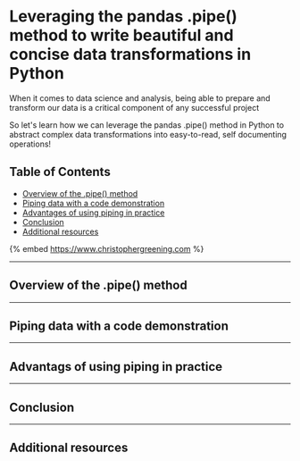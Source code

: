 # Leveraging the pandas .pipe() method to write beautiful and concise data transformations in Python

When it comes to data science and analysis, being able to prepare and transform our data is a critical component of any successful project

So let's learn how we can leverage the pandas .pipe() method in Python to abstract complex data transformations into easy-to-read, self documenting operations!

## Table of Contents 
- [Overview of the .pipe() method](#overview-of-the-pipe-method)
- [Piping data with a code demonstration](#piping-data-with-a-code-demonstration)
- [Advantages of using piping in practice](#advantags-of-using-piping-in-practice)
- [Conclusion](#conclusion)
- [Additional resources](#additional-resources)

{% embed https://www.christophergreening.com %}

---

## Overview of the .pipe() method <a src="#overview-of-the-pipe-method"></a>




---

## Piping data with a code demonstration <a src="#piping-data-with-a-code-demonstration"></a>

---

## Advantags of using piping in practice <a src="#advantags-of-using-piping-in-practice"></a>

---

## Conclusion <a src="#conclusion"></a>

---

## Additional resources <a src="#additional-resources"></a>

